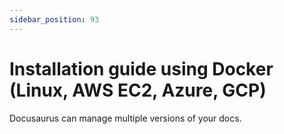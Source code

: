 ```yaml
---
sidebar_position: 93
---
```


# Installation guide using Docker (Linux, AWS EC2, Azure, GCP)

Docusaurus can manage multiple versions of your docs.